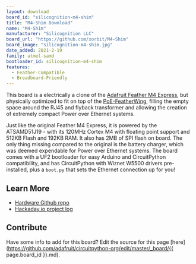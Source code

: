 ```yaml
---
layout: download
board_id: "silicognition-m4-shim"
title: "M4-Shim Download"
name: "M4-Shim"
manufacturer: "Silicognition LLC"
board_url: "https://github.com/xorbit/M4-Shim"
board_image: "silicognition-m4-shim.jpg"
date_added: 2021-2-19
family: atmel-samd
bootloader_id: silicognition-m4-shim
features:
  - Feather-Compatible
  - Breadboard-Friendly
---
```


This board is a electrically a clone of the [Adafruit Feather M4 Express](https://www.adafruit.com/product/3857), but physically optimized to fit on top of the [PoE-FeatherWing](https://www.crowdsupply.com/silicognition/poe-featherwing), filling the empty space around the RJ45 and flyback transformer and allowing the creation of extremely compact Power over Ethernet systems.

Just like the original Feather M4 Express, it is powered by the ATSAMD51J19 - with its 120MHz Cortex M4 with floating point support and 512KB Flash and 192KB RAM.  It also has 2MB of SPI flash on board.  The only thing missing compared to the original is the battery charger, which was deemed expendable for Power over Ethernet systems.  The board comes with a UF2 bootloader for easy Arduino and CircuitPython compatibility, and has CircuitPython with Wiznet W5500 drivers pre-installed, plus a `boot.py` that sets the Ethernet connection up for you!

## Learn More
* [Hardware Github repo](https://github.com/xorbit/M4-Shim)
* [Hackaday.io project log](https://hackaday.io/project/168356-poe-featherwing/log/187588-m4-shim)

## Contribute

Have some info to add for this board? Edit the source for this page [here](https://github.com/adafruit/circuitpython-org/edit/master/_board/{{ page.board_id }}.md).
